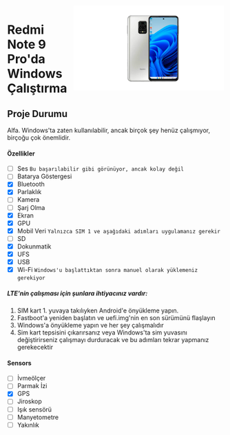 <img align="right" src="https://github.com/Rubanoxd/Port-Windows-11-redmi-note-9_pro/blob/main/Miatoll.png" width="350" alt="Redmi Note 9 Pro Üzerinde Windows 11 Çalıştırma">


# Redmi Note 9 Pro'da Windows Çalıştırma

## Proje Durumu

Alfa. Windows'ta zaten kullanılabilir, ancak birçok şey henüz çalışmıyor, birçoğu çok önemlidir.

#### Özellikler

- [ ] Ses ```Bu başarılabilir gibi görünüyor, ancak kolay değil```
- [ ] Batarya Göstergesi
- [x] Bluetooth 
- [X] Parlaklık
- [ ] Kamera
- [ ] Şarj Olma 
- [x] Ekran
- [x] GPU
- [x] Mobil Veri ``Yalnızca SIM 1 ve aşağıdaki adımları uygulamanız gerekir`` 
- [ ] SD 
- [X] Dokunmatik
- [x] UFS
- [x] USB
- [x] Wi-Fi ```Windows'u başlattıktan sonra manuel olarak yüklemeniz gerekiyor```

##### LTE'nin çalışması için şunlara ihtiyacınız vardır:
1. SIM kart 1. yuvaya takılıyken Android'e önyükleme yapın.
2. Fastboot'a yeniden başlatın ve uefi.img'nin en son sürümünü flaşlayın
3. Windows'a önyükleme yapın ve her şey çalışmalıdır
4. Sim kart tepsisini çıkarırsanız veya Windows'ta sim yuvasını değiştirirseniz çalışmayı durduracak ve bu adımları tekrar yapmanız gerekecektir

#### Sensors
- [ ] İvmeölçer
- [ ] Parmak İzi
- [x] GPS
- [ ] Jiroskop
- [ ] Işık sensörü
- [ ] Manyetometre
- [ ] Yakınlık
